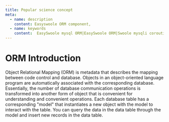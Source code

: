 ```yaml
---
title: Popular science concept
meta:
  - name: description
    content: Easyswoole ORM component,
  - name: keywords
    content:  EasySwoole mysql ORM|EasySwoole ORM|Swoole mysqli coroutine client|swoole ORM
---
```

# ORM Introduction

Object Relational Mapping (ORM) is metadata that describes the mapping between code control and database. Objects in an object-oriented language program are automatically associated with the corresponding database. Essentially, the number of database communication operations is transformed into another form of object that is convenient for understanding and convenient operations.
Each database table has a corresponding "model" that instantiates a new object with the model to interact with the table. You can query the data in the data table through the model and insert new records in the data table.
